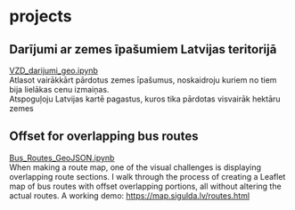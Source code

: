 # projects
## Darījumi ar zemes īpašumiem Latvijas teritorijā
[VZD_darijumi_geo.ipynb](https://github.com/iliberts/projects/blob/main/VZD_darijumi_geo.ipynb)
<br>
Atlasot vairākkārt pārdotus zemes īpašumus, noskaidroju kuriem no tiem bija lielākas cenu izmaiņas.
<br>
Atspoguļoju Latvijas kartē pagastus, kuros tika pārdotas visvairāk hektāru zemes





## Offset for overlapping bus routes
[Bus_Routes_GeoJSON.ipynb](https://github.com/iliberts/projects/blob/main/Bus_Routes_GeoJSON.ipynb)
<br>
When making a route map, one of the visual challenges is displaying overlapping route sections. I walk through the process of creating a Leaflet map of bus routes with offset overlapping portions, all without altering the actual routes. A working demo: https://map.sigulda.lv/routes.html
